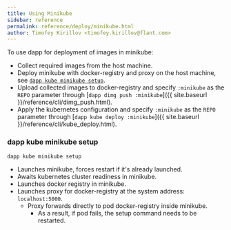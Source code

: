 ```yaml
---
title: Using Minikube
sidebar: reference
permalink: reference/deploy/minikube.html
author: Timofey Kirillov <timofey.kirillov@flant.com>
---
```


To use dapp for deployment of images in minikube:
* Collect required images from the host machine.
* Deploy minikube with docker-registry and proxy on the host machine, see [`dapp kube minikube setup`](#dapp-kube-minikube-setup).
* Upload collected images to docker-registry and specify `:minikube` as the `REPO` parameter through [`dapp dimg push :minikube`]({{ site.baseurl }}/reference/cli/dimg_push.html).
* Apply the kubernetes configuration and specify `:minikube` as the `REPO` parameter through [`dapp kube deploy :minikube`]({{ site.baseurl }}/reference/cli/kube_deploy.html).

### dapp kube minikube setup

```bash
dapp kube minikube setup
```

* Launches minikube, forces restart if it's already launched.
* Awaits kubernetes cluster readiness in minikube.
* Launches docker registry in minikube.
* Launches proxy for docker-registry at the system address: `localhost:5000`.
  * Proxy forwards directly to pod docker-registry inside minikube.
    * As a result, if pod fails, the setup command needs to be restarted.
